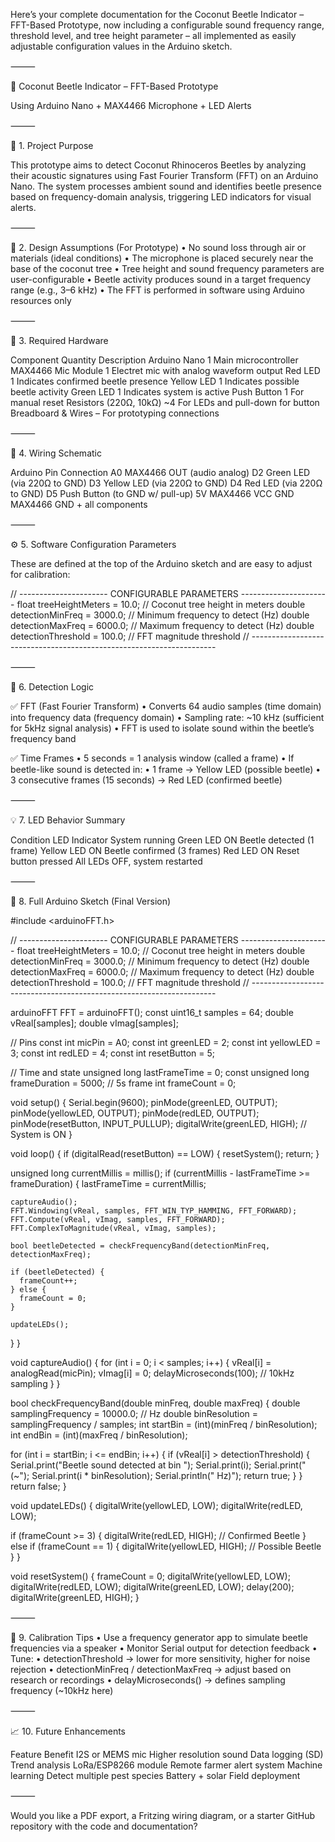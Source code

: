 Here’s your complete documentation for the Coconut Beetle Indicator – FFT-Based Prototype, now including a configurable sound frequency range, threshold level, and tree height parameter – all implemented as easily adjustable configuration values in the Arduino sketch.

⸻

🐞 Coconut Beetle Indicator – FFT-Based Prototype

Using Arduino Nano + MAX4466 Microphone + LED Alerts

⸻

📌 1. Project Purpose

This prototype aims to detect Coconut Rhinoceros Beetles by analyzing their acoustic signatures using Fast Fourier Transform (FFT) on an Arduino Nano. The system processes ambient sound and identifies beetle presence based on frequency-domain analysis, triggering LED indicators for visual alerts.

⸻

🧪 2. Design Assumptions (For Prototype)
	•	No sound loss through air or materials (ideal conditions)
	•	The microphone is placed securely near the base of the coconut tree
	•	Tree height and sound frequency parameters are user-configurable
	•	Beetle activity produces sound in a target frequency range (e.g., 3–6 kHz)
	•	The FFT is performed in software using Arduino resources only

⸻

🔩 3. Required Hardware

Component	Quantity	Description
Arduino Nano	1	Main microcontroller
MAX4466 Mic Module	1	Electret mic with analog waveform output
Red LED	1	Indicates confirmed beetle presence
Yellow LED	1	Indicates possible beetle activity
Green LED	1	Indicates system is active
Push Button	1	For manual reset
Resistors (220Ω, 10kΩ)	~4	For LEDs and pull-down for button
Breadboard & Wires	–	For prototyping connections


⸻

📐 4. Wiring Schematic

Arduino Pin	Connection
A0	MAX4466 OUT (audio analog)
D2	Green LED (via 220Ω to GND)
D3	Yellow LED (via 220Ω to GND)
D4	Red LED (via 220Ω to GND)
D5	Push Button (to GND w/ pull-up)
5V	MAX4466 VCC
GND	MAX4466 GND + all components


⸻

⚙️ 5. Software Configuration Parameters

These are defined at the top of the Arduino sketch and are easy to adjust for calibration:

// ---------------------- CONFIGURABLE PARAMETERS ----------------------
float treeHeightMeters = 10.0;        // Coconut tree height in meters
double detectionMinFreq = 3000.0;     // Minimum frequency to detect (Hz)
double detectionMaxFreq = 6000.0;     // Maximum frequency to detect (Hz)
double detectionThreshold = 100.0;    // FFT magnitude threshold
// ---------------------------------------------------------------------


⸻

🧠 6. Detection Logic

✅ FFT (Fast Fourier Transform)
	•	Converts 64 audio samples (time domain) into frequency data (frequency domain)
	•	Sampling rate: ~10 kHz (sufficient for 5kHz signal analysis)
	•	FFT is used to isolate sound within the beetle’s frequency band

✅ Time Frames
	•	5 seconds = 1 analysis window (called a frame)
	•	If beetle-like sound is detected in:
	•	1 frame → Yellow LED (possible beetle)
	•	3 consecutive frames (15 seconds) → Red LED (confirmed beetle)

⸻

💡 7. LED Behavior Summary

Condition	LED Indicator
System running	Green LED ON
Beetle detected (1 frame)	Yellow LED ON
Beetle confirmed (3 frames)	Red LED ON
Reset button pressed	All LEDs OFF, system restarted


⸻

🧮 8. Full Arduino Sketch (Final Version)

#include <arduinoFFT.h>

// ---------------------- CONFIGURABLE PARAMETERS ----------------------
float treeHeightMeters = 10.0;        // Coconut tree height in meters
double detectionMinFreq = 3000.0;     // Minimum frequency to detect (Hz)
double detectionMaxFreq = 6000.0;     // Maximum frequency to detect (Hz)
double detectionThreshold = 100.0;    // FFT magnitude threshold
// ---------------------------------------------------------------------

arduinoFFT FFT = arduinoFFT();
const uint16_t samples = 64;
double vReal[samples];
double vImag[samples];

// Pins
const int micPin = A0;
const int greenLED = 2;
const int yellowLED = 3;
const int redLED = 4;
const int resetButton = 5;

// Time and state
unsigned long lastFrameTime = 0;
const unsigned long frameDuration = 5000; // 5s frame
int frameCount = 0;

void setup() {
  Serial.begin(9600);
  pinMode(greenLED, OUTPUT);
  pinMode(yellowLED, OUTPUT);
  pinMode(redLED, OUTPUT);
  pinMode(resetButton, INPUT_PULLUP);
  digitalWrite(greenLED, HIGH); // System is ON
}

void loop() {
  if (digitalRead(resetButton) == LOW) {
    resetSystem();
    return;
  }

  unsigned long currentMillis = millis();
  if (currentMillis - lastFrameTime >= frameDuration) {
    lastFrameTime = currentMillis;

    captureAudio();
    FFT.Windowing(vReal, samples, FFT_WIN_TYP_HAMMING, FFT_FORWARD);
    FFT.Compute(vReal, vImag, samples, FFT_FORWARD);
    FFT.ComplexToMagnitude(vReal, vImag, samples);

    bool beetleDetected = checkFrequencyBand(detectionMinFreq, detectionMaxFreq);

    if (beetleDetected) {
      frameCount++;
    } else {
      frameCount = 0;
    }

    updateLEDs();
  }
}

void captureAudio() {
  for (int i = 0; i < samples; i++) {
    vReal[i] = analogRead(micPin);
    vImag[i] = 0;
    delayMicroseconds(100); // 10kHz sampling
  }
}

bool checkFrequencyBand(double minFreq, double maxFreq) {
  double samplingFrequency = 10000.0; // Hz
  double binResolution = samplingFrequency / samples;
  int startBin = (int)(minFreq / binResolution);
  int endBin = (int)(maxFreq / binResolution);

  for (int i = startBin; i <= endBin; i++) {
    if (vReal[i] > detectionThreshold) {
      Serial.print("Beetle sound detected at bin ");
      Serial.print(i);
      Serial.print(" (~");
      Serial.print(i * binResolution);
      Serial.println(" Hz)");
      return true;
    }
  }
  return false;
}

void updateLEDs() {
  digitalWrite(yellowLED, LOW);
  digitalWrite(redLED, LOW);

  if (frameCount >= 3) {
    digitalWrite(redLED, HIGH);  // Confirmed Beetle
  } else if (frameCount == 1) {
    digitalWrite(yellowLED, HIGH);  // Possible Beetle
  }
}

void resetSystem() {
  frameCount = 0;
  digitalWrite(yellowLED, LOW);
  digitalWrite(redLED, LOW);
  digitalWrite(greenLED, LOW);
  delay(200);
  digitalWrite(greenLED, HIGH);
}


⸻

🧪 9. Calibration Tips
	•	Use a frequency generator app to simulate beetle frequencies via a speaker
	•	Monitor Serial output for detection feedback
	•	Tune:
	•	detectionThreshold → lower for more sensitivity, higher for noise rejection
	•	detectionMinFreq / detectionMaxFreq → adjust based on research or recordings
	•	delayMicroseconds() → defines sampling frequency (~10kHz here)

⸻

📈 10. Future Enhancements

Feature	Benefit
I2S or MEMS mic	Higher resolution sound
Data logging (SD)	Trend analysis
LoRa/ESP8266 module	Remote farmer alert system
Machine learning	Detect multiple pest species
Battery + solar	Field deployment


⸻

Would you like a PDF export, a Fritzing wiring diagram, or a starter GitHub repository with the code and documentation?